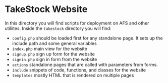 # TakeStock Website

In this directory you will find scripts for deployment on AFS and other utiliites.
Inside the `takestock` directory you will find:

* `config.php` should be loaded first for any standalone page. It sets up
the include path and some general variables
* `index.php` main view for the website
* `signup.php` sign up form for the website
* `signin.php` sign in form from the website
* `actions` standalone pages that are called with parameters from forms.
* `include` snippets of code, functions, and classes for the website
* `templates` mostly HTML that is rendered on multiple pages
